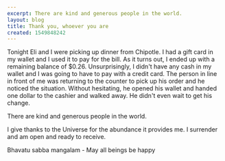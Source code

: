 ```yaml
---
excerpt: There are kind and generous people in the world.
layout: blog
title: Thank you, whoever you are
created: 1549848242
---
```

<p>Tonight Eli and I were picking up dinner from Chipotle. I had a gift card in my wallet and I used it to pay for the bill. As it turns out, I ended up with a remaining balance of $0.26. Unsurprisingly, I didn't have any cash in my wallet and I was going to have to pay with a credit card. The person in line in front of me was returning to the counter to pick up his order and he noticed the situation. Without hesitating, he opened his wallet and handed one dollar to the cashier and walked away. He didn't even wait to get his change.</p>

<p>There are kind and generous people in the world.</p>

<p>I give thanks to the Universe for the abundance it provides me. I surrender and am open and ready to receive.</p>

<p>Bhavatu sabba mangalam - May all beings be happy</p>
